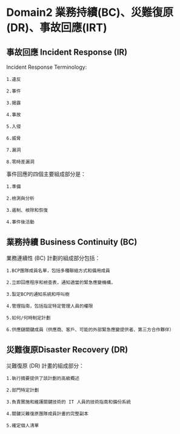Domain2 業務持續(BC)、災難復原(DR)、事故回應(IRT)
===

事故回應 Incident Response (IR)
---

Incident Response Terminology:

    1.違反
   
    2.事件
   
    3.揭露
   
    4.事故
   
    5.入侵
   
    6.威脅
   
    7.漏洞
   
    8.零時差漏洞

事件回應的四個主要組成部分是：

    1.準備

    2.檢測與分析

    3.遏制、根除和恢復

    4.事件後活動

業務持續 Business Continuity (BC)
---

業務連續性 (BC) 計劃的組成部分包括：

    1.BCP團隊成員名單，包括多種聯絡方式和備用成員

    2.立即回應程序和檢查表，通知適當的緊急應變機構，

    3.製定BCP的通知系統和呼叫樹

    4.管理指南，包括指定特定管理人員的權限

    5.如何/何時制定計劃

    6.供應鏈關鍵成員（供應商、客戶、可能的外部緊急應變提供者、第三方合作夥伴）

災難復原Disaster Recovery (DR)
---

災難復原 (DR) 計畫的組成部分：

    1.執行摘要提供了該計劃的高級概述

    2.部門特定計劃

    3.負責實施和維護關鍵技術的 IT 人員的技術指南和備份系統

    4.關鍵災難復原團隊成員計畫的完整副本

    5.確定個人清單

